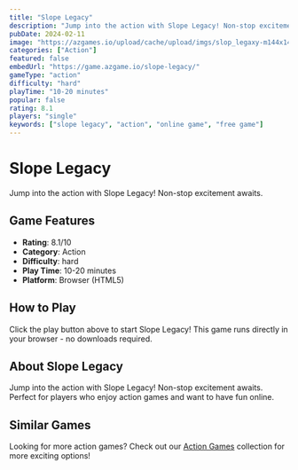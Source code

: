 ```yaml
---
title: "Slope Legacy"
description: "Jump into the action with Slope Legacy! Non-stop excitement awaits."
pubDate: 2024-02-11
image: "https://azgames.io/upload/cache/upload/imgs/slop_legaxy-m144x144.webp"
categories: ["Action"]
featured: false
embedUrl: "https://game.azgame.io/slope-legacy/"
gameType: "action"
difficulty: "hard"
playTime: "10-20 minutes"
popular: false
rating: 8.1
players: "single"
keywords: ["slope legacy", "action", "online game", "free game"]
---
```


# Slope Legacy

Jump into the action with Slope Legacy! Non-stop excitement awaits.

## Game Features

- **Rating**: 8.1/10
- **Category**: Action
- **Difficulty**: hard
- **Play Time**: 10-20 minutes
- **Platform**: Browser (HTML5)

## How to Play

Click the play button above to start Slope Legacy! This game runs directly in your browser - no downloads required.

## About Slope Legacy

Jump into the action with Slope Legacy! Non-stop excitement awaits. Perfect for players who enjoy action games and want to have fun online.

## Similar Games

Looking for more action games? Check out our [Action Games](/categories/action) collection for more exciting options!
